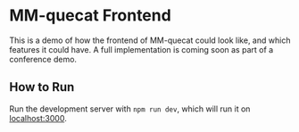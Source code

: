 # MM-quecat Frontend

This is a demo of how the frontend of MM-quecat could look like, and which features it could have.
A full implementation is coming soon as part of a conference demo.

## How to Run

Run the development server with `npm run dev`, which will run it on [localhost:3000](http://localhost:3000).
